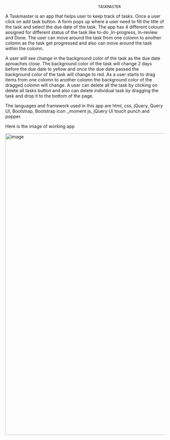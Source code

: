                                              TASKMASTER
A Taskmaster is an app that helps user to keep track of tasks. Once a user click on add task button. A form pops up where a user need to fill the title of the task and select
the due date of the task. The app has 4 different coloum assigned for different status of the task like to-do ,In-progress, In-review and Done. The user can move around the
task from one colomn to another colomn as the task get progressed and also can move around the task within the colomn.

A user will see change in the background color of the task as the due date aproaches close. The background color of the task will change 2 days before the due date to yellow
and once the due date passed the background color of the task will change to red. As a user starts to drag items from one colomn to another colomn the background color of the 
dragged colomn will change. A user can delete all the task by clicking on delete all tasks button and also can delete individual task by dragging the task and drop it to the bottom of the page.

The languages and framework used in this app are html, css, jQuery, Query UI, Bootstrap, Bootstrap icon ,,moment js, jQuery UI touch punch and popper.

Here is the image of working app




<img width="953" alt="image" src="https://github.com/user-attachments/assets/352f80b6-0a76-4e0c-94e8-230cb7b29487">
